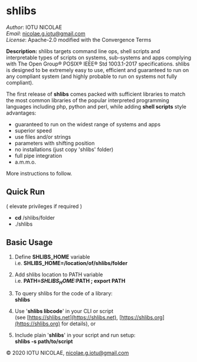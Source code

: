 # shlibs

_Author_: IOTU NICOLAE<br>
_Email_: nicolae.g.iotu@gmail.com<br>
_License_: Apache-2.0 modified with the Convergence Terms


**Description:** 
shlibs targets command line ops, shell scripts and interpretable types of 
scripts on systems, sub-systems and apps complying with The Open Group® 
POSIX® IEEE® Std 1003.1-2017 specifications. shlibs is designed to be 
extremely easy to use, efficient and guaranteed to run on any compliant 
system (and highly probable to run on systems not fully compliant). 

The first release of **shlibs** comes packed with sufficient libraries 
to match the most common libraries of the popular interpreted programming 
languages including php, python and perl, while adding **shell scripts** 
style advantages: 
* guaranteed to run on the widest range of systems and apps
* superior speed
* use files and/or strings
* parameters with shifting position
* no installations (just copy 'shlibs' folder)
* full pipe integration
* a.m.m.o.

More instructions to follow.


## Quick Run
( elevate privileges if required )
* **cd** /shlibs/folder
* ./shlibs 


## Basic Usage
1. Define **SHLIBS_HOME** variable<br>
	i.e. **SHLIBS_HOME=/location/of/shlibs/folder**

2. Add shlibs location to PATH variable<br>
	i.e. **PATH=$SHLIBS_HOME:$PATH ; export PATH**

3. To query shlibs for the code of a library:<br>
	**shlibs**

4. Use '**shlibs libcode**' in your CLI or script<br>
	(see [https://shlibs.net](https://shlibs.net), 
	[https://shlibs.org](https://shlibs.org) for details), or

5. Include plain '**shlibs**' in your script and run setup:<br>
	**shlibs -s path/to/script**


&copy; 2020 IOTU NICOLAE, nicolae.g.iotu@gmail.com 